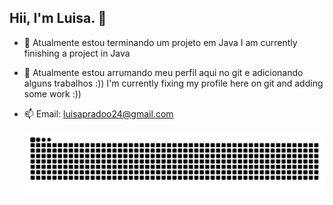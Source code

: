 ## Hii, I'm Luisa. 👋

- 🔭 Atualmente estou terminando um projeto em Java
      I am currently finishing a project in Java
  
- 🌱 Atualmente estou arrumando meu perfil aqui no git e adicionando alguns trabalhos :))
      I'm currently fixing my profile here on git and adding some work :))
  
- 📫 Email: luisapradoo24@gmail.com


  <picture align="center">
  <source media="(prefers-color-scheme: dark)" srcset="https://raw.githubusercontent.com/lluisaps/lluisaps/output/github-contribution-grid-snake-dark.svg">
  <source media="(prefers-color-scheme: light)" srcset="https://raw.githubusercontent.com/lluisaps/lluisaps/output/github-contribution-grid-snake-dark.svg">
  <img align="center" alt="github contribution grid snake animation" src="https://raw.githubusercontent.com/lluisaps/lluisaps/output/github-contribution-grid-snake.svg">
</picture>
